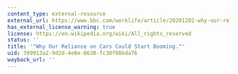 ```yaml
---
content_type: external-resource
external_url: https://www.bbc.com/worklife/article/20201202-why-our-reliance-on-cars-could-start-booming
has_external_license_warning: true
license: https://en.wikipedia.org/wiki/All_rights_reserved
status: ''
title: '"Why Our Reliance on Cars Could Start Booming."'
uid: 399913a2-9d2d-4e8e-8638-fc30f08bda76
wayback_url: ''
---
```

